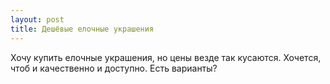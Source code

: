 ```yaml
---
layout: post 
title: Дешёвые елочные украшения 
--- 
```

Хочу купить елочные украшения, но цены везде так кусаются. Хочется, чтоб и качественно и доступно. Есть варианты?
